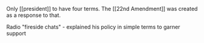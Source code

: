 Only [[president]] to have four terms. The [[22nd Amendment]] was created as a response to that.

Radio "fireside chats" - explained his policy in simple terms to garner support